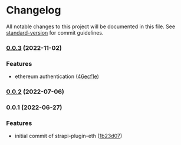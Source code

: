 # Changelog

All notable changes to this project will be documented in this file. See [standard-version](https://github.com/conventional-changelog/standard-version) for commit guidelines.

### [0.0.3](https://github.com/shop3/strapi-plugin-eth/compare/v0.0.2...v0.0.3) (2022-11-02)


### Features

* ethereum authentication ([46ecf1e](https://github.com/shop3/strapi-plugin-eth/commit/46ecf1ec12c3541fd100059cc8ba934df9fa3611))

### [0.0.2](https://github.com/shop3/strapi-plugin-eth/compare/v0.0.1...v0.0.2) (2022-07-06)

### 0.0.1 (2022-06-27)


### Features

* initial commit of strapi-plugin-eth ([1b23d07](https://github.com/shop3/strapi-plugin-eth/commit/1b23d07949612d8fa1386d5f10e8074b30480eda))
